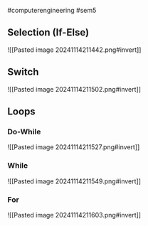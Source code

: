 #computerengineering #sem5 
## Selection (If-Else)
![[Pasted image 20241114211442.png#invert]]
## Switch
![[Pasted image 20241114211502.png#invert]]
## Loops
### Do-While
![[Pasted image 20241114211527.png#invert]]
### While
![[Pasted image 20241114211549.png#invert]]
### For
![[Pasted image 20241114211603.png#invert]]